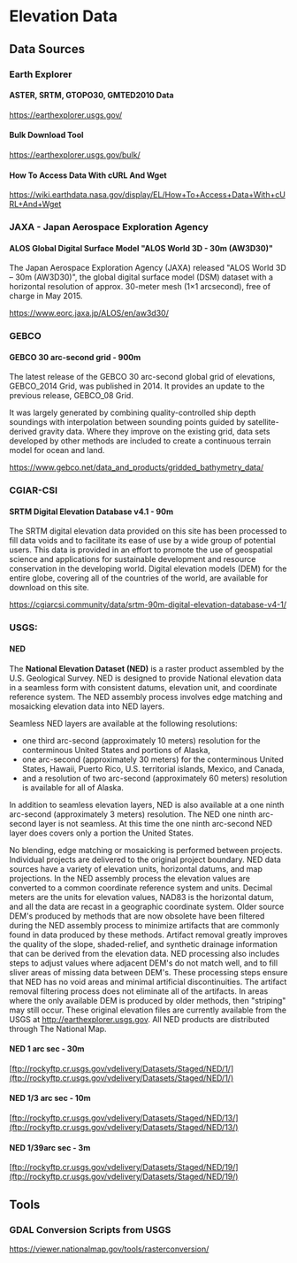 # Elevation Data

## Data Sources

### Earth Explorer
#### ASTER, SRTM, GTOPO30, GMTED2010 Data
https://earthexplorer.usgs.gov/

#### Bulk Download Tool
https://earthexplorer.usgs.gov/bulk/

#### How To Access Data With cURL And Wget
https://wiki.earthdata.nasa.gov/display/EL/How+To+Access+Data+With+cURL+And+Wget

### JAXA - Japan Aerospace Exploration Agency
#### ALOS Global Digital Surface Model "ALOS World 3D - 30m (AW3D30)"
The Japan Aerospace Exploration Agency (JAXA) released "ALOS World 3D – 30m (AW3D30)", 
the global digital surface model (DSM) dataset with a horizontal resolution of approx. 
30-meter mesh (1×1 arcsecond), free of charge in May 2015.

https://www.eorc.jaxa.jp/ALOS/en/aw3d30/

### GEBCO
#### GEBCO 30 arc-second grid - 900m
The latest release of the GEBCO 30 arc-second global grid of elevations, GEBCO_2014 Grid, was published in 2014. 
It provides an update to the previous release, GEBCO_08 Grid.

It was largely generated by combining quality-controlled ship depth soundings with interpolation between sounding 
points guided by satellite-derived gravity data. Where they improve on the existing grid, data sets developed by 
other methods are included to create a continuous terrain model for ocean and land.

https://www.gebco.net/data_and_products/gridded_bathymetry_data/

### CGIAR-CSI
#### SRTM Digital Elevation Database v4.1 - 90m
The SRTM digital elevation data provided on this site has been processed to fill data voids and to facilitate its ease of use by a wide group of potential users. This data is provided in an effort to promote the use of geospatial science and applications for sustainable development and resource conservation in the developing world. Digital elevation models (DEM) for the entire globe, covering all of the countries of the world, are available for download on this site.

https://cgiarcsi.community/data/srtm-90m-digital-elevation-database-v4-1/

### USGS:
#### NED
The __National Elevation Dataset (NED)__ is a raster product assembled by the U.S. Geological Survey. 
NED is designed to provide National elevation data in a seamless form with consistent datums, 
elevation unit, and coordinate reference system. The NED assembly process involves edge matching 
and mosaicking elevation data into NED layers. 

Seamless NED layers are available at the following resolutions: 

- one third arc-second (approximately 10 meters) resolution for the conterminous United States and portions of Alaska, 
- one arc-second (approximately 30 meters) for the conterminous United States, Hawaii, Puerto Rico, U.S. territorial islands, Mexico, and Canada, 
- and a resolution of two arc-second (approximately 60 meters) resolution is available for all of Alaska. 

In addition to seamless elevation layers, NED is also available at a one ninth arc-second (approximately 3 meters) resolution. 
The NED one ninth arc-second layer is not seamless. At this time the one ninth arc-second NED layer does covers only a portion 
the United States. 

No blending, edge matching or mosaicking is performed between projects. Individual projects are delivered to the original project boundary. NED data sources have a variety of elevation units, horizontal datums, and map projections. In the NED assembly process the elevation values are converted to a common coordinate reference system and units. Decimal meters are the units for elevation values, NAD83 is the horizontal datum, and all the data are recast in a geographic coordinate system. Older source DEM's produced by methods that are now obsolete have been filtered during the NED assembly process to minimize artifacts that are commonly found in data produced by these methods. Artifact removal greatly improves the quality of the slope, shaded-relief, and synthetic drainage information that can be derived from the elevation data. NED processing also includes steps to adjust values where adjacent DEM's do not match well, and to fill sliver areas of missing data between DEM's. These processing steps ensure that NED has no void areas and minimal artificial discontinuities. The artifact removal filtering process does not eliminate all of the artifacts. In areas where the only available DEM is produced by older methods, then "striping" may still occur. These original elevation files are currently available from the USGS at http://earthexplorer.usgs.gov. All NED products are distributed through The National Map.

#### NED 1 arc sec - 30m
[ftp://rockyftp.cr.usgs.gov/vdelivery/Datasets/Staged/NED/1/](ftp://rockyftp.cr.usgs.gov/vdelivery/Datasets/Staged/NED/1/)

#### NED 1/3 arc sec - 10m
[ftp://rockyftp.cr.usgs.gov/vdelivery/Datasets/Staged/NED/13/](ftp://rockyftp.cr.usgs.gov/vdelivery/Datasets/Staged/NED/13/)

#### NED 1/39arc sec - 3m
[ftp://rockyftp.cr.usgs.gov/vdelivery/Datasets/Staged/NED/19/](ftp://rockyftp.cr.usgs.gov/vdelivery/Datasets/Staged/NED/19/)

## Tools

### GDAL Conversion Scripts from USGS
https://viewer.nationalmap.gov/tools/rasterconversion/


